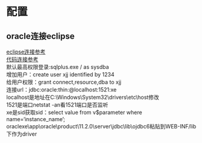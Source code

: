 # 配置
## oracle连接eclipse
[eclipse连接参考](https://blog.csdn.net/xuejian0616/article/details/46849665)  
[代码连接参考](https://blog.csdn.net/u012062455/article/details/52442838)  
默认最高权限登录:sqlplus.exe / as sysdba  
增加用户：create user xjj identified by 1234  
给用户权限：grant connect,resource,dba to xjj  
连接url：jdbc:oracle:thin:@localhost:1521:xe  
localhost是地址在C:\Windows\System32\drivers\etc\host修改  
1521是端口netstat -an看1521端口是否监听  
xe是sid获取sid：select value from v$parameter where name=‘instance_name’;  
oraclexe\app\oracle\product\11.2.0\server\jdbc\lib\ojdbc6粘贴到WEB-INF/lib下作为driver  


